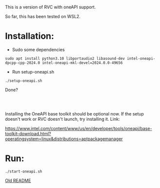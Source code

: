 This is a version of RVC with oneAPI support.

So far, this has been tested on WSL2.

# Installation:

- Sudo some dependencies

`sudo apt install python3.10 libportaudio2 libasound-dev intel-oneapi-dpcpp-cpp-2024.0 intel-oneapi-mkl-devel=2024.0.0-49656`

- Run setup-oneapi.sh

`./setup-oneapi.sh`

Done?

<br><br>

Installing the OneAPI base toolkit should be optional now. If the setup doesn't work or RVC doesn't launch, try installing it. Link:

https://www.intel.com/content/www/us/en/developer/tools/oneapi/base-toolkit-download.html?operatingsystem=linux&distributions=aptpackagemanager

# Run:

`./start-oneapi.sh`

[Old README](/README_old.md)